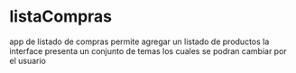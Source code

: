 # listaCompras
app de listado de compras permite agregar un listado de productos
la interface presenta un conjunto de temas los cuales se podran cambiar por el usuario
